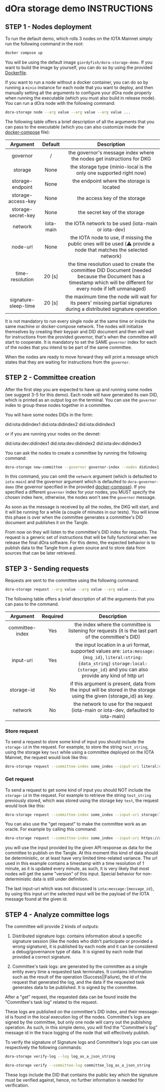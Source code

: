 dOra storage demo INSTRUCTIONS
====================================
STEP 1 - Nodes deployment
----------------

To run the default demo, which rolls 3 nodes on the IOTA Mainnet simply run the following command in the root:

```bash
docker compose up
```

You will be using the default image `giordyfish/dora-storage-demo`. If you want to build the image by yourself, you can do so by using the provided [Dockerfile](Dockerfile).

If you want to run a node without a docker container, you can do so by running a `minio` instance for each node that you want to deploy, and then manually setting all the arguments to configure your dOra node properly when running the executable (which you must also build in release mode). You can run a dOra node with the following command: 

```bash
dora-storage node --arg value --arg value --arg value ...
```

The following table offers a brief description of all the arguments that you can pass to the executable (which you can also customize inside the [docker-compose](docker-compose.yml) file):

|       Argument       |  Default  |                                                                              Description                                                                              |
|:--------------------:|:---------:|:---------------------------------------------------------------------------------------------------------------------------------------------------------------------:|
|       governor       |     /     |                                                 the governor's message index where the nodes get instructions for DKG                                                 |
|        storage       |    None   |                                                   the storage type (minio-local is the only one supported right now)                                                  |
|   storage-endpoint   |    None   |                                                               the endpoint where the storage is located                                                               |
|  storage-access-key  |    None   |                                                                     the access key of the storage                                                                     |
|  storage-secret-key  |    None   |                                                                     the secret key of the storage                                                                     |
|        network       | iota-main | the IOTA network to be used (iota-main or iota-dev)                                                                                                                      |
|       node-url       |    None   | the IOTA node to use, if missing the public ones will be used (:warning: provide a node that matches the selected network)                                           |
|    time-resolution   |   20 [s]  | the time resolution used to create the committee  DID Document (needed because the Document has a timestamp which will be different for every node if left unmanaged) |
| signature-sleep-time |   20 [s]  |                        the maximum time the node will wait for its peers' missing partial signatures during a distributed signature operation                        |

It is not mandatory to run every single node at the same time or inside the same machine or docker-compose network. The nodes will initialize themselves by creating their keypair and DID document and then will wait for instructions from the provided governor, that's when the committee will start to cooperate. It is mandatory to set the SAME `governor` index for each of the nodes that you intend to be part of the same committee.

When the nodes are ready to move forward they will print a message which states that they are waiting for instructions from the `governor`.

STEP 2 - Committee creation
----------------

After the first step you are expected to have up and running some nodes (we suggest 3-5 for this demo). Each node will have generated its own DID, which is printed as an output log on the terminal. You can use the `governor` index to group these nodes together in a committee.

You will have some nodes DIDs in the form:

did:iota:didindex1
did:iota:didindex2
did:iota:didindex3

or if you are running your nodes on the devnet: 

did:iota:dev:didindex1
did:iota:dev:didindex2
did:iota:dev:didindex3

You can ask the nodes to create a committee by running the following command:

```bash
dora-storage new-committee --governor governor-index --nodes didindex1,didindex2,didindex3 --network iota-dev
```

In this command, you can omit the `network` argument (which is defaulted to `iota-main`) and the governor argument which is defaulted to `dora-governor-demo` (the governor specified in the provided [docker-compose](docker-compose.yml)). If you specified a different `governor` index for your nodes, you MUST specify the chosen index here, otherwise, the nodes won't see the `governor` message.

As soon as the message is received by all the nodes, the DKG will start, and it will be running for a while (a couple of minutes in our tests). You will know this phase is over when the committee generates a committee's DID document and publishes it on the Tangle.

From now on they will listen to the committee's DID index for requests. The request is a generic set of instructions that will be fully functional when we release the final dOra software. For this demo, the expected behavior is to publish data to the Tangle from a given source and to store data from sources that can be later retrieved. 

STEP 3 - Sending requests
----------------

Requests are sent to the committee using the following command:

```bash
dora-storage request --arg value --arg value --arg value ...
```
The following table offers a brief description of all the arguments that you can pass to the command.

|    Argument    | Required |                                                                                       Description                                                                                       |
|:--------------:|:--------:|:---------------------------------------------------------------------------------------------------------------------------------------------------------------------------------------:|
| committee-index |    Yes   |                                           the index where the committee is listening for requests (it is the last part of the committee's DID)                                           |
|    input-uri   |    Yes   | the input location in a uri format, supported values are:  `iota:message:{msg_id}`, `literal:string:{data_string}` `storage:local:{storage_id}` and you can also provide any kind of http url |
|   storage-id   |    No    |                                   if this argument is present, data from the input will be stored in the storage using the given {storage_id} as key.                                   |
|     network    |    No    |                                                    the network to use for the request (iota-main or iota-dev, defaulted to iota-main)                                                   |


### Store request

To send a request to store some kind of input you should include the `storage-id` in the request. For example, to store the string `test_string`, using the storage key `test` while using a committee deployed on the IOTA Mainnet, the request would look like this: 

```bash
dora-storage request --committee-index some_index --input-uri literal:string:test_string --storage-id test
```

### Get request

To send a request to get some kind of input you should NOT include the `storage-id` in the request. For example to retrieve the string `test_string` previously stored, which was stored using the storage key `test`, the request would look like this: 

```bash
dora-storage request --committee-index some_index --input-uri storage:local:test
```

You can also use the "get request" to make the committee work as an oracle. For example by calling this command:

```bash
dora-storage request --committee-index some_index --input-uri https://api.coindesk.com/v1/bpi/currentprice.json
```

you will use the input provided by the given API response as data for the committee to publish on the Tangle. At this moment this kind of data should be deterministic, or at least have very limited time-related variance. The url used in this example contains a timestamp with a time resolution of 1 minute, as it is updated every minute, as such, it is very likely that most nodes will get the same "version" of this input. Special behavior for non-deterministic data is still under definition.

The last input-uri which was not discussed is `iota:message:{message_id}`, by using this input uri the selected input will be the payload of the IOTA message found at the given id.

STEP 4 - Analyze committee logs
----------------

The committee will provide 2 kinds of outputs:

1) Distributed signature logs: contains information about a specific signature session (like the nodes who didn't participate or provided a wrong signature), it is published by each node and it can be considered a debug/governance type of data. It is signed by each node that provided a correct signature.

2) Committee's task logs: are generated by the committee as a single entity every time a requested task terminates. It contains information such as the result of the operation (Success||Failure), the id of the request that generated the log, and the data if the requested task generates data to be published. It is signed by the committee.

After a "get" request, the requested data can be found inside the "Committee's task log" related to the request. 

These logs are published on the committee's DID index, and their message-id is found in the local execution log of the nodes. Committee's logs are signed by the committee, but only one node will carry out the publishing operation. As such, in this simple demo, you will find the "Committee's log" message id in the trace logging of the node that will effectively publish.

To verify the signature of Signature logs and Committee's logs you can use respectively the following commands:

```bash
dora-storage verify-log --log log_as_a_json_string
```

```bash
dora-storage verify --committee-log committee_log_as_a_json_string
```

These logs include the DID that contains the public key which the signature must be verified against, hence, no further information is needed for verification.